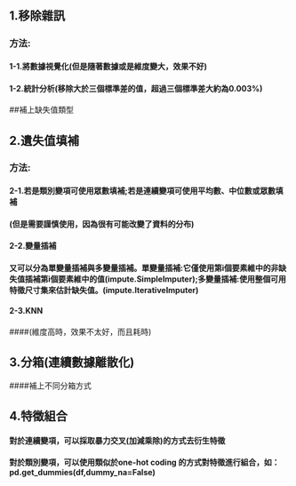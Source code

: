 ## 1.移除雜訊
### 方法:
#### 1-1.將數據視覺化(但是隨著數據或是維度變大，效果不好)
#### 1-2.統計分析(移除大於三個標準差的值，超過三個標準差大約為0.003%)

##補上缺失值類型
## 2.遺失值填補
### 方法:
#### 2-1.若是類別變項可使用眾數填補;若是連續變項可使用平均數、中位數或眾數填補
#### (但是需要謹慎使用，因為很有可能改變了資料的分布)
#### 2-2.變量插補
#### 又可以分為單變量插補與多變量插補。單變量插補:它僅使用第i個要素維中的非缺失值插補第i個要素維中的值(impute.SimpleImputer);多變量插補:使用整個可用特徵尺寸集來估計缺失值。(impute.IterativeImputer)
#### 2-3.KNN
####(維度高時，效果不太好，而且耗時)
## 3.分箱(連續數據離散化)
####補上不同分箱方式

## 4.特徵組合
#### 對於連續變項，可以採取暴力交叉(加減乘除)的方式去衍生特徵
#### 對於類別變項，可以使用類似於one-hot coding 的方式對特徵進行組合，如：pd.get_dummies(df,dummy_na=False)
